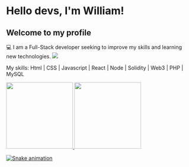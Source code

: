 # Hello devs, I'm William!
## Welcome to my profile

:computer: I am a Full-Stack developer seeking to improve my skills and learning new technologies.
<img src="![image](https://user-images.githubusercontent.com/1161052/174464774-90512746-78a4-46b6-a34d-d44e37d1cff2.png)">

My skills: Html | CSS | Javascript | React | Node | Solidity | Web3 | PHP | MySQL 

<div>
<a href="https://github.com/seu-usuário-aqui">
<img height="180em" src="https://github-readme-stats.vercel.app/api/top-langs/?username=seu-usuário-aqui&layout=compact&langs_count=7&theme=dracula"/>
<img height="180em" src="https://github-readme-stats.vercel.app/api?username=seu-usuário-aqui&show_icons=true&theme=dracula&include_all_commits=true&count_private=true"/>
</div>
  
  
  
![Snake animation](https://github.com/seu-usuário-aqui/seu-usuário-aqui/blob/output/github-contribution-grid-snake.svg)
